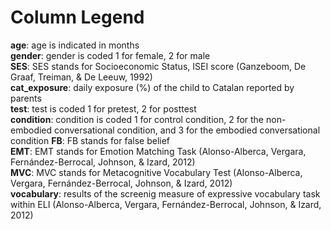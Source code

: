 # Column Legend

**age**: age is indicated in months  
**gender**: gender is coded 1 for female, 2 for male  
**SES**: SES stands for Socioeconomic Status, ISEI score (Ganzeboom, De Graaf, Treiman, & De Leeuw, 1992)  
**cat_exposure**: daily exposure (%) of the child to Catalan reported by parents  
**test**: test is coded 1 for pretest, 2 for posttest  
**condition**: condition is coded 1 for control condition, 2 for the non-embodied conversational condition, and 3 for the embodied conversational condition
**FB**: FB stands for false belief  
**EMT**: EMT stands for Emotion Matching Task (Alonso-Alberca, Vergara, Fernández-Berrocal, Johnson, & Izard, 2012)  
**MVC**: MVC stands for Metacognitive Vocabulary Test (Alonso-Alberca, Vergara, Fernández-Berrocal, Johnson, & Izard, 2012)  
**vocabulary**: results of the screenig measure of expressive vocabulary task within ELI (Alonso-Alberca, Vergara, Fernández-Berrocal, Johnson, & Izard, 2012)
